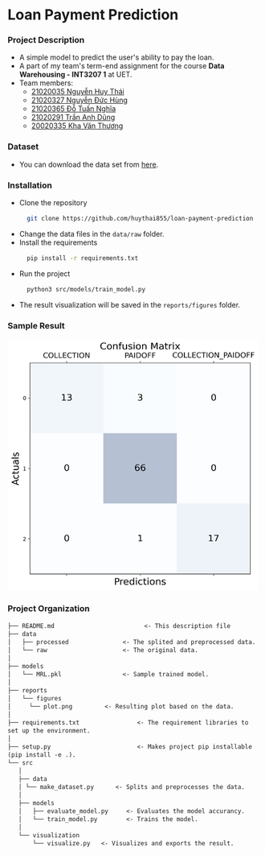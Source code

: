 Loan Payment Prediction
==============================

### Project Description
- A simple model to predict the user's ability to pay the loan.
- A part of my team's term-end assignment for the course **Data Warehousing - INT3207 1** at UET.
- Team members:
    - [21020035 Nguyễn Huy Thái](https://www.facebook.com/huythai855/)
    - [21020327 Nguyễn Đức Hùng](https://www.facebook.com/hung1pmilo)
    - [21020365 Đỗ Tuấn Nghĩa](https://www.facebook.com/nghia.cangao)
    - [21020291 Trần Anh Dũng](https://www.facebook.com/trananhdung2801)
    - [20020335 Kha Văn Thương](https://www.facebook.com/kvt1080)

### Dataset
- You can download the data set from [here](https://www.kaggle.com/datasets/zhijinzhai/loandata).

### Installation
- Clone the repository
  ```bash
    git clone https://github.com/huythai855/loan-payment-prediction
  ```
- Change the data files in the `data/raw` folder.
- Install the requirements
  ```bash
    pip install -r requirements.txt
  ```
- Run the project
  ```bash
    python3 src/models/train_model.py
  ```
- The result visualization will be saved in the `reports/figures` folder.

### Sample Result
<img src="reports/figures/plot.png" width="500" height="500"> 

### Project Organization
    ├── README.md                         <- This description file
    ├── data
    │   ├── processed               <- The splited and preprocessed data.
    │   └── raw                     <- The original data.
    │
    ├── models                   
    │   └── MRL.pkl                 <- Sample trained model.
    │
    ├── reports            
    │   └── figures        
    │     └── plot.png         <- Resulting plot based on the data.
    │
    ├── requirements.txt                <- The requirement libraries to set up the environment.
    │
    ├── setup.py                        <- Makes project pip installable (pip install -e .).
    └── src
       │
       ├── data
       │ └── make_dataset.py      <- Splits and preprocesses the data.
       │
       ├── models
       │   ├── evaluate_model.py     <- Evaluates the model accurancy.
       │   └── train_model.py        <- Trains the model.
       │
       └── visualization
           └── visualize.py   <- Visualizes and exports the result.

